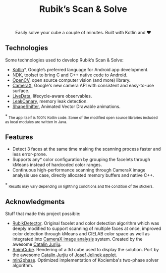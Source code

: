 ﻿<h1 align="center"> Rubik’s Scan & Solve </h1> <br>

<p align="center">
  Easily solve your cube a couple of minutes. Built with Kotlin and ❤️
</p>

## Technologies

Some technologies used to develop Rubik’s Scan & Solve:

* [Kotlin](https://kotlinlang.org/)\*, Google’s preferred language for Android app development.
* [NDK](https://developer.android.com/ndk), toolset to bring C and C++ native code to Android.
* [OpenCV](https://opencv.org/), open source computer vision (and more) library.
* [CameraX](https://developer.android.com/training/camerax), Google's new camera API with consistent and easy-to-use surface.
* [LiveData](https://developer.android.com/topic/libraries/architecture/livedata), lifecycle-aware observables.
* [LeakCanary](https://square.github.io/leakcanary/), memory leak detection.
* [ShapeShifter](https://github.com/alexjlockwood/ShapeShifter), Animated Vector Drawable animations.

\* <sub>The app itself is 100% Kotlin code. Some of the modified open source libraries included as local modules are written in Java.</sub>

## Features

* Detect 3 faces at the same time making the scanning process faster and less error-prone.
* Supports any\* color configuration by grouping the facelets through kMeans instead of hardcoded color ranges.
* Continuous high-performance scanning through CameraX image analysis use case, directly allocated memory buffers and native C++.

\* <sub>Results may vary depending on lightning conditions and the condition of the stickers.</sub>
## Acknowledgments

Stuff that made this project possible:

* [RubikDetector](https://github.com/cjurjiu/RubikDetector-Android). Original facelet and color detection algorithm which was deeply modified to support scanning of multiple faces at once, improved color detection through kMeans and CIELAB color space as well as integrated into [CameraX image analysis](https://developer.android.com/training/camerax/analyze) system. Created by the awesome [Catalin Jurjiu](https://github.com/cjurjiu).
* [AnimCube](https://github.com/cjurjiu/AnimCubeAndroid). Rendering of a 3d cube used to display the solution. Port by the awesome [Catalin Jurjiu](https://github.com/cjurjiu) of [Josef Jelinek applet](http://software.rubikscube.info/AnimCube/).
* [min2phase](https://github.com/cs0x7f/min2phase). Optimized implementation of Kociemba's two-phase solver algorithm.

